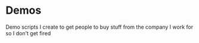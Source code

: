 # Demos
Demo scripts I create to get people to buy stuff from the company I work for so I don't get fired
